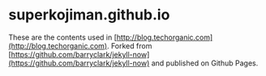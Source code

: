 # superkojiman.github.io

These are the contents used in [http://blog.techorganic.com](http://blog.techorganic.com). Forked from [https://github.com/barryclark/jekyll-now](https://github.com/barryclark/jekyll-now) and published on Github Pages. 
